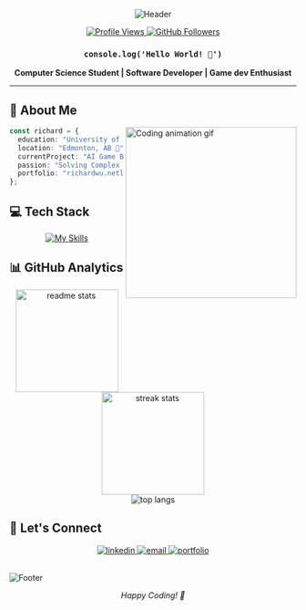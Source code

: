 <div align="center">
  
  ![Header](https://capsule-render.vercel.app/api?type=waving&color=timeGradient&height=200&section=header&text=Richard%20Wu&fontSize=80&animation=fadeIn&fontAlignY=38)

  <p align="center">
    <a href="https://github.com/imrichardwu">
      <img alt="Profile Views" src="https://komarev.com/ghpvc/?username=imrichardwu&color=blueviolet&style=for-the-badge&label=PROFILE+VIEWS" />
    </a>
    <a href="https://github.com/imrichardwu?tab=followers">
      <img alt="GitHub Followers" src="https://img.shields.io/github/followers/imrichardwu?style=for-the-badge&logo=github&label=FOLLOWERS&labelColor=2C3239&color=7F3FBF" />
    </a>
  </p>

  ### `console.log('Hello World! 👋')`

  **Computer Science Student | Software Developer | Game dev Enthusiast**

</div>

---

## 🚀 About Me

<img align="right" width="300" src="https://raw.githubusercontent.com/gist/ManulMax/2d20af60d709805c55fd784ca7cba4b9/raw/bcfeac7604f674ace63623106eb8bb8471d844a6/github.gif" alt="Coding animation gif" />

```typescript
const richard = {
  education: "University of Alberta - Computer Science",
  location: "Edmonton, AB 📍",
  currentProject: "AI Game Bot 🤖",
  passion: "Solving Complex Problems 💡",
  portfolio: "richardwu.netlify.app"
};
```

## 💻 Tech Stack

<div align="center">

[![My Skills](https://skillicons.dev/icons?i=python,js,ts,java,c,cpp,react,tailwind,nodejs,express,django,git,aws,linux,vscode,figma,firebase,redux,postgres,mongodb)](https://skillicons.dev)

</div>

## 📊 GitHub Analytics

<div align="center">
  <img height="180em" src="https://github-readme-stats-salesp07.vercel.app/api?username=imrichardwu&count_private=true&show_icons=true&theme=radical&rank_icon=github&border_radius=10" alt="readme stats" />
  <img height="180em" src="https://github-readme-streak-stats.herokuapp.com/?user=imrichardwu&theme=radical&border_radius=10" alt="streak stats"/>
</div>

<div align="center">
  <img src="https://github-readme-stats-salesp07.vercel.app/api/top-langs/?username=imrichardwu&hide=html&layout=compact&theme=radical&border_radius=10" alt="top langs" />
</div>

## 🤝 Let's Connect

<div align="center">
  <a href="https://www.linkedin.com/in/imrichardwu/" target="_blank">
    <img src="https://img.shields.io/badge/LinkedIn-0077B5?style=for-the-badge&logo=linkedin&logoColor=white&color=0D1117" alt="linkedin"/>
  </a>
  <a href="mailto:Richard9@ualberta.ca">
    <img src="https://img.shields.io/badge/Email-D14836?style=for-the-badge&logo=gmail&logoColor=white&color=0D1117" alt="email"/>
  </a>
  <a href="https://richardwu.netlify.app/">
    <img src="https://img.shields.io/badge/Portfolio-000000?style=for-the-badge&logo=About.me&logoColor=white&color=0D1117" alt="portfolio"/>
  </a>
</div>

<br>

![Footer](https://capsule-render.vercel.app/api?type=waving&color=timeGradient&height=100&section=footer)

<div align="center">
  <i>Happy Coding! 🚀</i>
</div>
